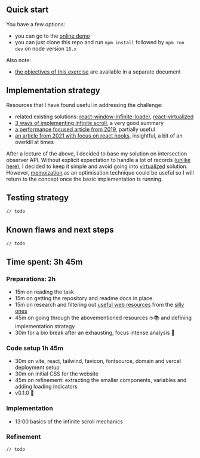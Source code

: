 ## Quick start

You have a few options:

- you can go to the [online demo](https://inifinite-loader.mazur.site)
- you can just clone this repo and run `npm install` followed by `npm run dev` on node version `18.x`

Also note:

- [the objectives of this exercise](./OBJECTIVE.md) are available in a separate document

## Implementation strategy

Resources that I have found useful in addressing the challenge:

- related existing solutions: [react-window-infinite-loader](https://www.npmjs.com/package/react-window-infinite-loader), [react-virtualized](https://github.com/bvaughn/react-virtualized/blob/master/docs/creatingAnInfiniteLoadingList.md)
- [3 ways of implementing infinite scroll](https://blog.logrocket.com/3-ways-implement-infinite-scroll-react/), a very good summary
- [a performance focused article from 2019](https://betterprogramming.pub/build-high-performance-infinite-lists-in-react-a53c0899a211), partially useful
- [an article from 2021 with focus on react hooks](https://blog.logrocket.com/react-hooks-infinite-scroll-advanced-tutorial/), insightful, a bit of an overkill at times

After a lecture of the above, I decided to base my solution on intersection observer API. Without explicit expectation to handle a lot of records ([unlike here](https://github.com/magicwrites/casumo-list/blob/master/OBJECTIVE.md#casumo-loves-lists)), I decided to keep it simple and avoid going into [virtualized](https://github.com/bvaughn/react-virtualized/blob/master/docs/creatingAnInfiniteLoadingList.md) solution. However, [memoization](https://stackoverflow.com/questions/73265434/react-infinite-scroll-how-to-not-re-render-previous-items) as an optimisation technique could be useful so I will return to the concept once the basic implementation is running.

## Testing strategy

`// todo`

## Known flaws and next steps

`// todo`

## Time spent: 3h 45m

### Preparations: 2h

- 15m on reading the task
- 15m on getting the repository and readme docs in place
- 15m on research and filtering out [useful web resources](#implementation-strategy) from the [silly ones](https://dev.to/garryxiao/react-infinite-loader-with-typescript-idb)
- 45m on going through the abovementioned resources ☕️📚 and defining implementation strategy
- 30m for a bio break after an exhausting, focus intense analysis 🌴

### Code setup 1h 45m

- 30m on vite, react, tailwind, favicon, fontsource, domain and vercel deployment setup
- 30m on initial CSS for the website
- 45m on refinement: extracting the smaller components, variables and adding loading indicators
- v0.1.0 🎉

### Implementation

- 13:00 basics of the infinite scroll mechanics

### Refinement

`// todo`